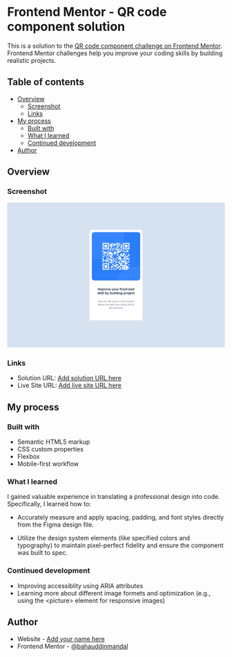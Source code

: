 # Frontend Mentor - QR code component solution

This is a solution to the [QR code component challenge on Frontend Mentor](https://www.frontendmentor.io/challenges/qr-code-component-iux_sIO_H). Frontend Mentor challenges help you improve your coding skills by building realistic projects.

## Table of contents

- [Overview](#overview)
  - [Screenshot](#screenshot)
  - [Links](#links)
- [My process](#my-process)
  - [Built with](#built-with)
  - [What I learned](#what-i-learned)
  - [Continued development](#continued-development)
- [Author](#author)

## Overview

### Screenshot

![](./screenshot.png)

### Links

- Solution URL: [Add solution URL here](https://your-solution-url.com)
- Live Site URL: [Add live site URL here](https://your-live-site-url.com)

## My process

### Built with

- Semantic HTML5 markup
- CSS custom properties
- Flexbox
- Mobile-first workflow

### What I learned

I gained valuable experience in translating a professional design into code. Specifically, I learned how to:

- Accurately measure and apply spacing, padding, and font styles directly from the Figma design file.

- Utilize the design system elements (like specified colors and typography) to maintain pixel-perfect fidelity and ensure the component was built to spec.

### Continued development

- Improving accessiblity using ARIA attributes
- Learning more about different image formets and optimization (e.g., using the \<picture> element for responsive images)

## Author

- Website - [Add your name here](#)
- Frontend Mentor - [@bahauddinmandal](https://www.frontendmentor.io/profile/bahauddinmandal)
